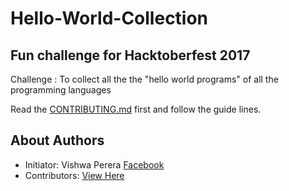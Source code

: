 # Hello-World-Collection
## Fun challenge for Hacktoberfest 2017

Challenge : To collect all the the "hello world programs" of all the programming languages

Read the [CONTRIBUTING.md](https://github.com/Mozilla-Campus-Club-IIT/Hello-World-Collection/blob/master/CONTRIBUTING.md) first and follow the guide lines.

## About Authors

- Initiator: Vishwa Perera [Facebook](https://www.facebook.com/vishwakperera)
- Contributors: [View Here](https://github.com/Mozilla-Campus-Club-IIT/Hello-World-Collection/graphs/contributors)
